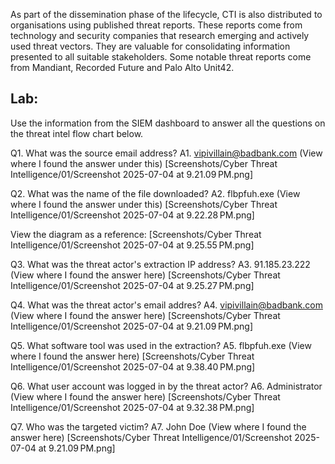 As part of the dissemination phase of the lifecycle, CTI is also distributed to organisations using published threat reports. These reports come from technology and security companies that research emerging and actively used threat vectors. They are valuable for consolidating information presented to all suitable stakeholders. 
Some notable threat reports come from Mandiant, Recorded Future and Palo Alto Unit42.
 
## Lab: 
Use the information from the SIEM dashboard to answer all the questions on the threat intel flow chart below. 

Q1. What was the source email address? 
A1.  vipivillain@badbank.com 
(View where I found the answer under this)
[Screenshots/Cyber Threat Intelligence/01/Screenshot 2025-07-04 at 9.21.09 PM.png]


Q2. What was the name of the file downloaded? 
A2. flbpfuh.exe
(View where I found the answer under this)
[Screenshots/Cyber Threat Intelligence/01/Screenshot 2025-07-04 at 9.22.28 PM.png]


View the diagram as a reference: [Screenshots/Cyber Threat Intelligence/01/Screenshot 2025-07-04 at 9.25.55 PM.png]

Q3. What was the threat actor's extraction IP address? 
A3. 91.185.23.222 
(View where I found the answer here) 
[Screenshots/Cyber Threat Intelligence/01/Screenshot 2025-07-04 at 9.25.27 PM.png]

Q4. What was the threat actor's email addres? 
A4. vipivillain@badbank.com
(View where I found the answer here) 
[Screenshots/Cyber Threat Intelligence/01/Screenshot 2025-07-04 at 9.21.09 PM.png]

Q5. What software tool was used in the extraction? 
A5. flbpfuh.exe
(View where I found the answer here) 
[Screenshots/Cyber Threat Intelligence/01/Screenshot 2025-07-04 at 9.38.40 PM.png]

Q6. What user account was logged in by the threat actor? 
A6. Administrator 
(View where I found the answer here) 
[Screenshots/Cyber Threat Intelligence/01/Screenshot 2025-07-04 at 9.32.38 PM.png]


Q7. Who was the targeted victim? 
A7. John Doe 
(View where I found the answer here) 
[Screenshots/Cyber Threat Intelligence/01/Screenshot 2025-07-04 at 9.21.09 PM.png]
  
 
